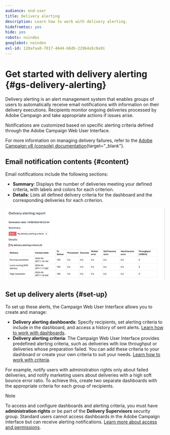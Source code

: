 ```yaml
---
audience: end-user
title: Delivery alerting
description: Learn how to work with delivery alerting.
hidefromtoc: yes
hide: yes
robots: noindex
googlebot: noindex
exl-id: 120afaa0-7017-4644-b6db-229b4a5c8a91
---
```

# Get started with delivery alerting {#gs-delivery-alerting}

Delivery alerting is an alert management system that enables groups of users to automatically receive email notifications with information on their delivery executions. Recipients monitor ongoing deliveries processed by Adobe Campaign and take appropriate actions if issues arise.

Notifications are customized based on specific alerting criteria defined through the Adobe Campaign Web User Interface.

For more information on managing delivery failures, refer to the [Adobe Campaign v8 (console) documentation](https://experienceleague.adobe.com/en/docs/campaign/campaign-v8/send/failures/delivery-failures#send){target="_blank"}.

## Email notification contents {#content}

Email notifications include the following sections:

* **Summary**: Displays the number of deliveries meeting your defined criteria, with labels and colors for each criterion.
* **Details**: Lists all defined delivery criteria for the dashboard and the corresponding deliveries for each criterion.

![Description: This screenshot shows the email notification layout, including the summary and details sections.](assets/alerting-email.png)

## Set up delivery alerts {#set-up}

To set up these alerts, the Campaign Web User Interface allows you to create and manage:

* **Delivery alerting dashboards**: Specify recipients, set alerting criteria to include in the dashboard, and access a history of sent alerts. [Learn how to work with dashboards](../msg/delivery-alerting-dashboards.md).
* **Delivery alerting criteria**: The Campaign Web User Interface provides predefined alerting criteria, such as deliveries with low throughput or deliveries whose preparation failed. You can add these criteria to your dashboard or create your own criteria to suit your needs. [Learn how to work with criteria](../msg/delivery-alerting-criteria.md).

For example, notify users with administration rights only about failed deliveries, and notify marketing users about deliveries with a high soft bounce error ratio. To achieve this, create two separate dashboards with the appropriate criteria for each group of recipients.

>[!NOTE]
>
>To access and configure dashboards and alerting criteria, you must have **administration rights** or be part of the **Delivery Supervisors** security group. Standard users cannot access dashboards in the Adobe Campaign interface but can receive alerting notifications. [Learn more about access and permissions](../get-started/permissions.md).